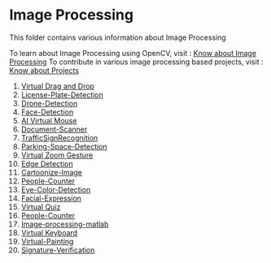# Image Processing

This folder contains various information about Image Processing

To learn about Image Processing using OpenCV, visit : [Know about Image Processing](https://github.com/dishamodi0910/MindWave/tree/main/ImageProcessing/Concepts_Code) 
To contribute in various image processing based projects, visit : [Know about Projects](https://github.com/dishamodi0910/MindWave/tree/main/ImageProcessing/Projects)

1. [Virtual Drag and Drop](https://github.com/The-Data-Alchemists-Manipal/MindWave/tree/main/ImageProcessing/Projects/Virtual_Drag_Drop)
2. [License-Plate-Detection](https://github.com/The-Data-Alchemists-Manipal/MindWave/tree/main/ImageProcessing/Projects/LicensePlateDetection)
3. [Drone-Detection](https://github.com/The-Data-Alchemists-Manipal/MindWave/tree/main/ImageProcessing/Projects/Drone-Detection)
4. [Face-Detection](https://github.com/The-Data-Alchemists-Manipal/MindWave/tree/main/ImageProcessing/Projects/FaceDetection)
5. [AI Virtual Mouse](https://github.com/The-Data-Alchemists-Manipal/MindWave/tree/main/ImageProcessing/Projects/AI_Virtual_Mouse)
6. [Document-Scanner](https://github.com/The-Data-Alchemists-Manipal/MindWave/tree/main/ImageProcessing/Projects/DocumentScanner)
7. [TrafficSignRecognition](https://github.com/The-Data-Alchemists-Manipal/MindWave/tree/main/ImageProcessing/Projects/TrafficSignRecognition)
8. [Parking-Space-Detection](https://github.com/The-Data-Alchemists-Manipal/MindWave/tree/main/ImageProcessing/Projects/ParkingSpaceDetection)
9.  [Virtual Zoom Gesture](https://github.com/The-Data-Alchemists-Manipal/MindWave/tree/main/ImageProcessing/Projects/Virtual%20Zoom%20Gesture)
10. [Edge Detection](https://github.com/The-Data-Alchemists-Manipal/MindWave/tree/main/ImageProcessing/Projects/Edge%20Detection)
11. [Cartoonize-Image](https://github.com/The-Data-Alchemists-Manipal/MindWave/tree/main/ImageProcessing/Projects/CartoonizeImage)
12. [People-Counter](https://github.com/The-Data-Alchemists-Manipal/MindWave/tree/main/ImageProcessing/Projects/PeopleCounter)
13. [Eye-Color-Detection](https://github.com/The-Data-Alchemists-Manipal/MindWave/tree/main/ImageProcessing/Projects/EyeColorDetection)
14. [Facial-Expression](https://github.com/The-Data-Alchemists-Manipal/MindWave/tree/main/ImageProcessing/Projects/FacialExpression)
15. [Virtual Quiz](https://github.com/The-Data-Alchemists-Manipal/MindWave/tree/main/ImageProcessing/Projects/Virtual_Quiz)
16. [People-Counter](https://github.com/The-Data-Alchemists-Manipal/MindWave/tree/main/ImageProcessing/Projects/PeopleCounter)
17. [Image-processing-matlab](https://github.com/The-Data-Alchemists-Manipal/MindWave/tree/main/ImageProcessing/Projects/Image-processing-matlab)
18. [Virtual Keyboard](https://github.com/The-Data-Alchemists-Manipal/MindWave/tree/main/ImageProcessing/Projects/VirtualKeyBoard)
19. [Virtual-Painting](https://github.com/The-Data-Alchemists-Manipal/MindWave/tree/main/ImageProcessing/Projects/VirtualPainting)
20. [Signature-Verification](https://github.com/The-Data-Alchemists-Manipal/MindWave/tree/main/ImageProcessing/Projects/SignatureVerification)

